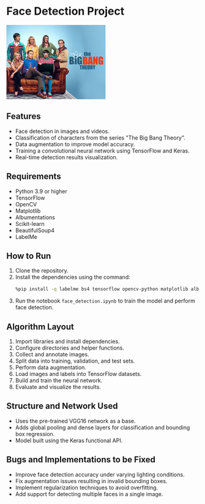 # Face Detection Project

![Cover Image](img/cover.jpeg)

## Features
- Face detection in images and videos.
- Classification of characters from the series "The Big Bang Theory".
- Data augmentation to improve model accuracy.
- Training a convolutional neural network using TensorFlow and Keras.
- Real-time detection results visualization.

## Requirements
- Python 3.9 or higher
- TensorFlow
- OpenCV
- Matplotlib
- Albumentations
- Scikit-learn
- BeautifulSoup4
- LabelMe

## How to Run
1. Clone the repository.
2. Install the dependencies using the command:
   ```bash
   %pip install -q labelme bs4 tensorflow opencv-python matplotlib albumentations scikit-learn
   ```
3. Run the notebook `face_detection.ipynb` to train the model and perform face detection.

## Algorithm Layout
1. Import libraries and install dependencies.
2. Configure directories and helper functions.
3. Collect and annotate images.
4. Split data into training, validation, and test sets.
5. Perform data augmentation.
6. Load images and labels into TensorFlow datasets.
7. Build and train the neural network.
8. Evaluate and visualize the results.

## Structure and Network Used
- Uses the pre-trained VGG16 network as a base.
- Adds global pooling and dense layers for classification and bounding box regression.
- Model built using the Keras functional API.

## Bugs and Implementations to be Fixed
- Improve face detection accuracy under varying lighting conditions.
- Fix augmentation issues resulting in invalid bounding boxes.
- Implement regularization techniques to avoid overfitting.
- Add support for detecting multiple faces in a single image.
